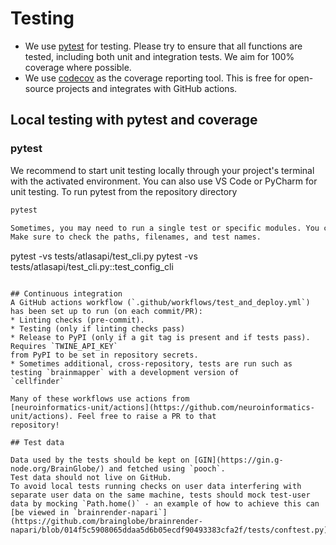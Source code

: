 # Testing

* We use [pytest](https://docs.pytest.org/en/latest/) for testing. Please try to ensure that all functions
are tested, including both unit and integration tests. We aim for 100% coverage where possible.
* We use [codecov](https://about.codecov.io/) as the coverage reporting tool. This is free for open-source
  projects and integrates with GitHub actions.

## Local testing with pytest and coverage
### pytest
We recommend to start unit testing locally through your project's terminal with the activated environment. 
You can also use VS Code or PyCharm for unit testing.
To run pytest from the repository directory
```bash
pytest

Sometimes, you may need to run a single test or specific modules. You can do so using the following examples.
Make sure to check the paths, filenames, and test names.
```
pytest -vs tests/atlasapi/test_cli.py
pytest -vs tests/atlasapi/test_cli.py::test_config_cli
```

## Continuous integration
A GitHub actions workflow (`.github/workflows/test_and_deploy.yml`) has been set up to run (on each commit/PR):
* Linting checks (pre-commit).
* Testing (only if linting checks pass)
* Release to PyPI (only if a git tag is present and if tests pass). Requires `TWINE_API_KEY` 
from PyPI to be set in repository secrets.
* Sometimes additional, cross-repository, tests are run such as testing `brainmapper` with a development version of
`cellfinder`

Many of these workflows use actions from 
[neuroinformatics-unit/actions](https://github.com/neuroinformatics-unit/actions). Feel free to raise a PR to that 
repository!

## Test data

Data used by the tests should be kept on [GIN](https://gin.g-node.org/BrainGlobe/) and fetched using `pooch`.
Test data should not live on GitHub.
To avoid local tests running checks on user data interfering with separate user data on the same machine, tests should mock test-user data by mocking `Path.home()` - an example of how to achieve this can [be viewed in `brainrender-napari`](https://github.com/brainglobe/brainrender-napari/blob/014f5c5908065ddaa5d6b05ecdf90493383cfa2f/tests/conftest.py). 

